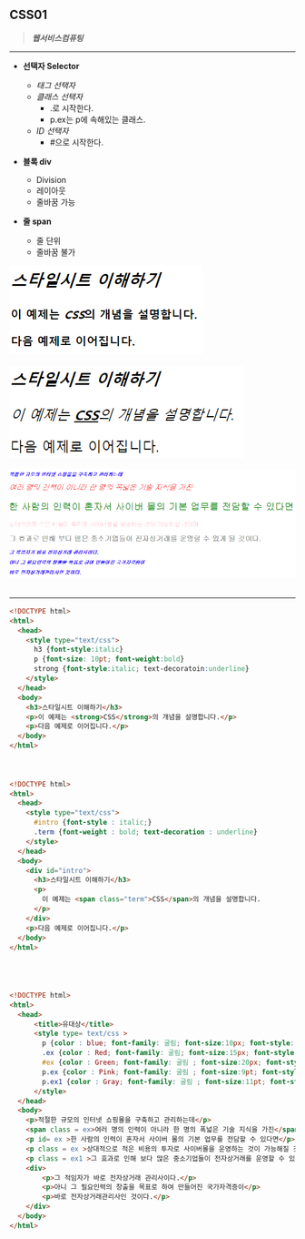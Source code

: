 ## CSS01
> ***웹서비스컴퓨팅***
---

* **선택자 Selector**
  - *태그 선택자*
  - *클래스 선택자*
    - .로 시작한다.
    - p.ex는 p에 속해있는 클래스.
  - *ID 선택자*
    - #으로 시작한다.

* **블록 div**
  - Division
  - 레이아웃
  - 줄바꿈 가능

* **줄 span**
  - 줄 단위
  - 줄바꿈 불가

![예제 1번](/assets/img/css/CSS1-1.png)
<br>
<br>
![예제 2번](/assets/img/css/CSS1-2.png)
<br>
<br>
![예제 3번](/assets/img/css/CSS1-3.png)
<br>
<br>

---

```html
<!DOCTYPE html>
<html>
  <head>
    <style type="text/css">
      h3 {font-style:italic}
      p {font-size: 10pt; font-weight:bold}
      strong {font-style:italic; text-decoratoin:underline}
    </style>
  </head>
  <body>
    <h3>스타일시트 이해하기</h3>
    <p>이 예제는 <strong>CSS</strong>의 개념을 설명합니다.</p>
    <p>다음 예제로 이어집니다.</p>
  </body>
</html>



<!DOCTYPE html>
<html>
  <head>
    <style type="text/css">
      #intro {font-style : italic;}
      .term {font-weight : bold; text-decoration : underline}
    </style>
  </head>
  <body>
    <div id="intro">
      <h3>스타일시트 이해하기</h3>
      <p>
        이 예제는 <span class="term">CSS</span>의 개념을 설명합니다.
      </p>
    </div>
    <p>다음 예제로 이어집니다.</p>
  </body>
</html>




<!DOCTYPE html>
<html>
  <head>
      <title>유대상</title>
      <style type= text/css >
        p {color : blue; font-family: 굴림; font-size:10px; font-style: oblique ; font-weight :  bold  }
        .ex {color : Red; font-family: 굴림; font-size:15px; font-style: italic ; font-weight :  lighter  }
        #ex {color : Green; font-family: 굴림 ; font-size:20px; font-style: normal ; font-weight :  300  }
        p.ex {color : Pink; font-family: 굴림 ; font-size:9pt; font-style: normal ; font-weight :  500  }
        p.ex1 {color : Gray; font-family: 굴림 ; font-size:11pt; font-style: normal ; font-weight :  900  }
      </style>
  </head>
  <body>
    <p>적절한 규모의 인터넷 쇼핑몰을 구축하고 관리하는데</p>
    <span class = ex>여러 명의 인력이 아니라 한 명의 폭넓은 기술 지식을 가진</span>
    <p id= ex >한 사람의 인력이 혼자서 사이버 몰의 기본 업무를 전담할 수 있다면</p>
    <p class = ex >상대적으로 적은 비용의 투자로 사이버몰을 운영하는 것이 가능해질 것이며</p>
    <p class = ex1 >그 효과로 인해 보다 많은 중소기업들이 전자상거래를 운영할 수 있게 될 것이다.</p>
    <div>
        <p>그 적임자가 바로 전자상거래 관리사이다.</p>
        <p>아니 그 필요인력의 창출을 목표로 하여 만들어진 국가자격증이</p>
        <p>바로 전자상거래관리사인 것이다.</p>
    </div>
  </body>
</html>
```
